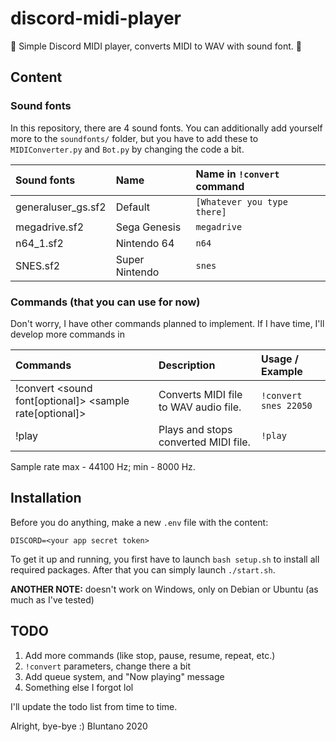# discord-midi-player
 🎵 Simple Discord MIDI player, converts MIDI to WAV with sound font. 🎵

## Content

### Sound fonts

In this repository, there are 4 sound fonts. You can additionally add yourself more to the `soundfonts/` folder, but you have to add these to `MIDIConverter.py` and `Bot.py` by changing the code a bit.

| Sound fonts         | Name            | Name in `!convert` command |
| :------------------ | :-------------- | :------------------------- |
| generaluser_gs.sf2  | Default         | `[Whatever you type there]`|
| megadrive.sf2       | Sega Genesis    | `megadrive`                |
| n64_1.sf2           | Nintendo 64     | `n64`                      |
| SNES.sf2            | Super Nintendo  | `snes`                     |

### Commands (that you can use for now)

Don't worry, I have other commands planned to implement. If I have time, I'll develop more commands in

| Commands                                                 | Description                           | Usage / Example         |
| :------------------------------------------------------- | :------------------------------------ | :---------------------- |
| !convert <sound font[optional]> <sample rate[optional]>  | Converts MIDI file to WAV audio file. | `!convert snes 22050`   |
| !play                                                    | Plays and stops converted MIDI file.  | `!play`                 |

Sample rate max - 44100 Hz; min - 8000 Hz.

## Installation

Before you do anything, make a new `.env` file with the content:
```
DISCORD=<your app secret token>
```

To get it up and running, you first have to launch `bash setup.sh` to install all required packages. After that you can simply launch `./start.sh`.

**ANOTHER NOTE:** doesn't work on Windows, only on Debian or Ubuntu (as much as I've tested)

## TODO

1. Add more commands (like stop, pause, resume, repeat, etc.)
2. `!convert` parameters, change there a bit
3. Add queue system, and "Now playing" message
4. Something else I forgot lol

I'll update the todo list from time to time.

Alright, bye-bye :) Bluntano 2020